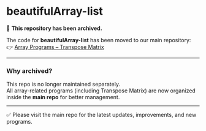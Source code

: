 # beautifulArray-list

🚨 **This repository has been archived.**

The code for **beautifulArray-list** has been moved to our main repository:  
👉 [Array Programs – Transpose Matrix](https://github.com/<your-username>/<main-repo>/tree/main/array/beautifulArray-list)

---

### Why archived?
This repo is no longer maintained separately.  
All array-related programs (including Transpose Matrix) are now organized inside the **main repo** for better management.

---

✅ Please visit the main repo for the latest updates, improvements, and new programs.

